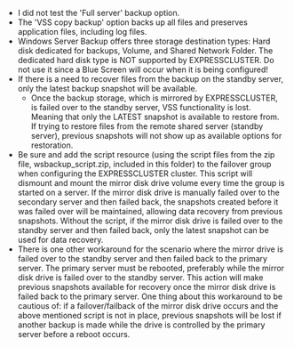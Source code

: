 - I did not test the 'Full server' backup option. 
- The 'VSS copy backup' option backs up all files and preserves application files, including log files.
- Windows Server Backup offers three storage destination types: Hard disk dedicated for backups, Volume, and Shared Network Folder.
The dedicated hard disk type is NOT supported by EXPRESSCLUSTER. Do not use it since a Blue Screen will occur when it is being configured!
- If there is a need to recover files from the backup on the standby server, only the latest backup snapshot will be available.
  - Once the backup storage, which is mirrored by EXPRESSCLUSTER, is failed over to the standby server, VSS functionality is lost. Meaning that only the LATEST snapshot is available to restore from. If trying to restore files from the remote shared server (standby server), previous snapshots will not show up as available options for restoration.
- Be sure and add the script resource (using the script files from the zip file, wsbackup_script.zip, included in this folder) to the failover group when configuring the EXPRESSCLUSTER cluster. This script will dismount and mount the mirror disk drive volume every time the group is started on a server. If the mirror disk drive is manually failed over to the secondary server and then failed back, the snapshots created before it was failed over will be maintained, allowing data recovery from previous snapshots. Without the script, if the mirror disk drive is failed over to the standby server and then failed back, only the latest snapshot can be used for data recovery.
- There is one other workaround for the scenario where the mirror drive is failed over to the standby server and then failed back to the primary server. The primary server must be rebooted, preferably while the mirror disk drive is failed over to the standby server. This action will make previous snapshots available for recovery once the mirror disk drive is failed back to the primary server. One thing about this workaround to be cautious of: if a failover/failback of the mirror disk drive occurs and the above mentioned script is not in place, previous snapshots will be lost if another backup is made while the drive is controlled by the primary server before a reboot occurs.
